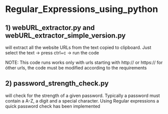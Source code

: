 # Regular_Expressions_using_python

## 1) webURL_extractor.py and webURL_extractor_simple_version.py
will extract all the website URLs from the text copied to clipboard. 
Just select the text -> press ctrl+c -> run the code 

NOTE: This code runs works only with urls starting with http:// or https:// 
for óther urls, the code must be modified according to the requirements 

## 2) password_strength_check.py
will check for the strength of a given password. Typically a password must contain
a A-Z, a digit and a special character. Using Regular expressions a quick password check 
has been implemented 
